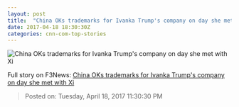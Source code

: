 ```yaml
---
layout: post
title:  "China OKs trademarks for Ivanka Trump's company on day she met with Xi"
date: 2017-04-18 18:30:30Z
categories: cnn-com-top-stories
---
```


![China OKs trademarks for Ivanka Trump's company on day she met with Xi](http://i2.cdn.turner.com/money/dam/assets/170418142746-ivanka-trump-town-hall-ceos-780x439.jpg)




Full story on F3News: [China OKs trademarks for Ivanka Trump's company on day she met with Xi](http://www.f3nws.com/n/Zd2FdF)

> Posted on: Tuesday, April 18, 2017 11:30:30 PM
